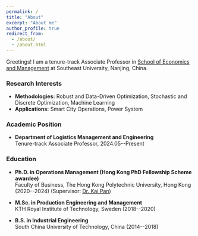 ```yaml
---
permalink: /
title: "About"
excerpt: "About me"
author_profile: true
redirect_from: 
  - /about/
  - /about.html
---
```


Greetings! I am a tenure-track Associate Professor in [School of Economics and Management](https://em.seu.edu.cn/) at Southeast University, Nanjing, China.

### Research Interests

* **Methodologies:**
Robust and Data-Driven Optimization, Stochastic and Discrete Optimization, Machine Learning
* **Applications:**
Smart City Operations, Power System

### Academic Position
* **Department of Logistics Management and Engineering**   
Tenure-track Associate Professor, 2024.05--Present

### Education
* **Ph.D. in Operations Management (Hong Kong PhD Fellowship Scheme awardee)**   
Faculty of Business, The Hong Kong Polytechnic University, Hong Kong (2020--2024) (Supervisor: [Dr. Kai Pan](https://sites.google.com/view/kaipanuf/home))

* **M.Sc. in Production Engineering and Management**   
KTH Royal Institute of Technology, Sweden (2018--2020)

* **B.S. in Industrial Engineering**   
South China University of Technology, China (2014--2018)



